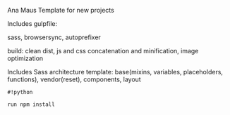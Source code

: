 Ana Maus Template for new projects

Includes gulpfile:

sass, browsersync, autoprefixer

build: clean dist, js and css concatenation and  minification, image optimization


Includes Sass architecture template: base(mixins, variables, placeholders, functions), vendor(reset), components, layout 



```
#!python

run npm install
```